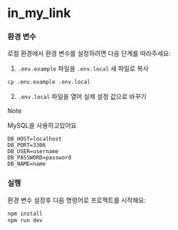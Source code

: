 # in_my_link

### 환경 변수

로컬 환경에서 환경 변수를 설정하려면 다음 단계를 따라주세요:

1. `.env.example` 파일을 `.env.local` 새 파일로 복사

```bash
cp .env.example .env.local
```

2. `.env.local` 파일을 열어 실제 설정 값으로 바꾸기

> [!NOTE]
> MySQL을 사용하고있어요

```
DB_HOST=localhost
DB_PORT=3306
DB_USER=username
DB_PASSWORD=password
DB_NAME=name
```

### 실행

환경 변수 설정후 다음 명령어로 프로젝트를 시작해요:

```bash
npm install
npm run dev
```
